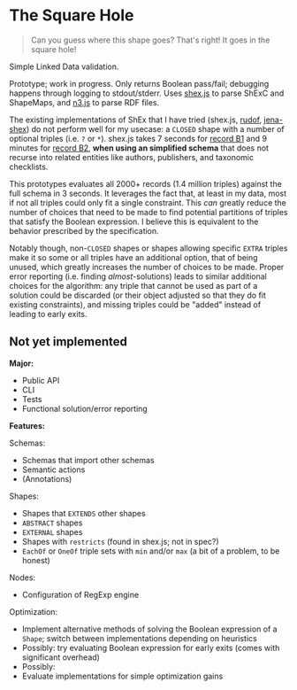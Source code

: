 # The Square Hole

> Can you guess where this shape goes? That's right! It goes in the square hole!

Simple Linked Data validation.

Prototype; work in progress. Only returns Boolean pass/fail; debugging happens through logging to stdout/stderr. Uses [shex.js](https://github.com/shexjs/shex.js) to parse ShExC and ShapeMaps, and [n3.js](https://github.com/rdfjs/N3.js) to parse RDF files.

The existing implementations of ShEx that I have tried (shex.js, [rudof](https://rudof-project.github.io/), [jena-shex](https://jena.apache.org/documentation/shex/)) do not perform well for my usecase: a `CLOSED` shape with a number of optional triples (i.e. `?` or `*`). shex.js takes 7 seconds for [record B1](https://purl.org/identification-resources/catalog/B1) and 9 minutes for [record B2](https://purl.org/identification-resources/catalog/B2), **when using an simplified schema** that does not recurse into related entities like authors, publishers, and taxonomic checklists.

This prototypes evaluates all 2000+ records (1.4 million triples) against the full schema in 3 seconds. It leverages the fact that, at least in my data, most if not all triples could only fit a single constraint. This *can* greatly reduce the number of choices that need to be made to find potential partitions of triples that satisfy the Boolean expression. I believe this is equivalent to the behavior prescribed by the specification.

Notably though, non-`CLOSED` shapes or shapes allowing specific `EXTRA` triples make it so some or all triples have an additional option, that of being unused, which greatly increases the number of choices to be made. Proper error reporting (i.e. finding _almost_-solutions) leads to similar additional choices for the algorithm: any triple that cannot be used as part of a solution could be discarded (or their object adjusted so that they do fit existing constraints), and missing triples could be "added" instead of leading to early exits.

## Not yet implemented

**Major:**

  - Public API
  - CLI
  - Tests
  - Functional solution/error reporting

**Features:**

Schemas:
  - Schemas that import other schemas
  - Semantic actions
  - (Annotations)

Shapes:
  - Shapes that `EXTENDS` other shapes
  - `ABSTRACT` shapes
  - `EXTERNAL` shapes
  - Shapes with `restricts` (found in shex.js; not in spec?)
  - `EachOf` or `OneOf` triple sets with `min` and/or `max` (a bit of a problem, to be honest)

Nodes:
  - Configuration of RegExp engine

Optimization:
  - Implement alternative methods of solving the Boolean expression of a `Shape`; switch between implementations depending on heuristics
  - Possibly: try evaluating Boolean expression for early exits (comes with significant overhead)
  - Possibly:
  - Evaluate implementations for simple optimization gains
